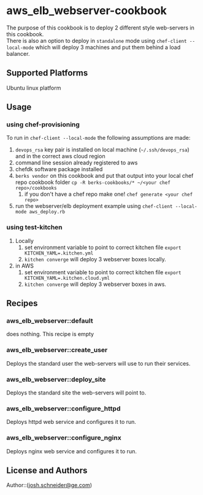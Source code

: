 # aws_elb_webserver-cookbook

The purpose of this cookbook is to deploy 2 different style web-servers in this cookbook.  
There is also an option to deploy in `standalone` mode using `chef-client --local-mode` which will deploy 3 machines and put them behind a load balancer.
## Supported Platforms

Ubuntu linux platform

## Usage
### using chef-provisioning
To run in `chef-client --local-mode` the following assumptions are made:
  1. `devops_rsa` key pair is installed on local machine (`~/.ssh/devops_rsa`) and in the correct aws cloud region
  1. command line session already registered to aws
  1. chefdk software package installed
  1. `berks vendor` on this cookbook and put that output into your local chef repo cookbook folder  `cp -R berks-cookbooks/* ~/<your chef repo>/cookbooks`
     1. if you don't have a chef repo make one!  `chef generate <your chef repo>`
  1. run the webserver/elb deployment example using `chef-client --local-mode aws_deploy.rb`
### using test-kitchen
   1. Locally
      1. set environment variable to point to correct kitchen file `export KITCHEN_YAML=.kitchen.yml`
      1. `kitchen converge` will deploy 3 webserver boxes locally.
   1. in AWS
      1. set environment variable to point to correct kitchen file `export KITCHEN_YAML=.kitchen.cloud.yml`
      1. `kitchen converge` will deploy 3 webserver boxes in aws.

## Recipes
### aws_elb_webserver::default
does nothing.  This recipe is empty
### aws_elb_webserver::create_user
Deploys the standard user the web-servers will use to run their services.
### aws_elb_webserver::deploy_site
Deploys the standard site the web-servers will point to.
### aws_elb_webserver::configure_httpd
Deploys httpd web service and configures it to run.
### aws_elb_webserver::configure_nginx
Deploys nginx web service and configures it to run.

## License and Authors

Author::(<josh.schneider@ge.com>)
